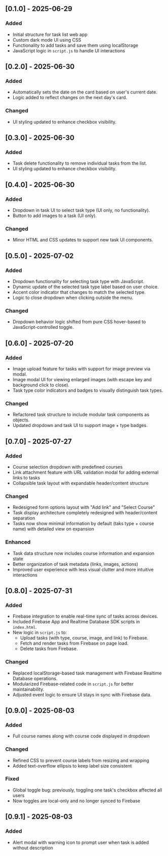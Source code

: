 ## [0.1.0] - 2025-06-29

### Added
- Initial structure for task list web app
- Custom dark mode UI using CSS
- Functionality to add tasks and save them using localStorage
- JavaScript logic in `script.js` to handle UI interactions



## [0.2.0] - 2025-06-30

### Added
- Automatically sets the date on the card based on user's current date.
- Logic added to reflect changes on the next day's card.

### Changed
- UI styling updated to enhance checkbox visibility.



## [0.3.0] - 2025-06-30

### Added
- Task delete functionality to remove individual tasks from the list.
- UI styling updated to enhance checkbox visibility.




## [0.4.0] - 2025-06-30

### Added
- Dropdown in task UI to select task type (UI only, no functionality).
- Button to add images to a task (UI only).

### Changed
- Minor HTML and CSS updates to support new task UI components.




## [0.5.0] - 2025-07-02

### Added
 - Dropdown functionality for selecting task type with JavaScript. 
 - Dynamic update of the selected task type label based on user choice.
 - Accent color indicator that changes to match the selected type.
 - Logic to close dropdown when clicking outside the menu.

### Changed
 - Dropdown behavior logic shifted from pure CSS hover-based to JavaScript-controlled   toggle.




## [0.6.0] - 2025-07-20

### Added
- Image upload feature for tasks with support for image preview via modal.
- Image modal UI for viewing enlarged images (with escape key and background click to close).
- Task type color indicators and badges to visually distinguish task types.

### Changed
- Refactored task structure to include modular task components as objects.
- Updated dropdown and task UI to support image + type badges.




## [0.7.0] - 2025-07-27

### Added

- Course selection dropdown with predefined courses
- Link attachment feature with URL validation modal for adding external links to tasks
- Collapsible task layout with expandable header/content structure

### Changed

- Redesigned form options layout with "Add link" and "Select Course"
- Task display architecture completely redesigned with header/content separation
- Tasks now show minimal information by default (taks type + course name) with detailed view on expansion

### Enhanced

- Task data structure now includes course information and expansion state
- Better organization of task metadata (links, images, actions)
- Improved user experience with less visual clutter and more intuitive interactions





## [0.8.0] - 2025-07-31

### Added
- Firebase integration to enable real-time sync of tasks across devices.
- Included Firebase App and Realtime Database SDK scripts in `index.html`.
- New logic in `script.js` to:
  - Upload tasks (with type, course, image, and link) to Firebase.
  - Fetch and render tasks from Firebase on page load.
  - Delete tasks from Firebase.

### Changed
- Replaced localStorage-based task management with Firebase Realtime Database operations.
- Modularized Firebase-related code in `script.js` for better maintainability.
- Adjusted event logic to ensure UI stays in sync with Firebase data.




## [0.9.0] - 2025-08-03

### Added
- Full course names along with course code displayed in dropdown 

### Changed
- Refined CSS to prevent course labels from resizing and wrapping
- Added text-overflow ellipsis to keep label size consistent

### Fixed
- Global toggle bug: previously, toggling one task's checkbox affected all users
- Now toggles are local-only and no longer synced to Firebase




## [0.9.1] - 2025-08-03

### Added
- Alert modal with warning icon to prompt user when task is added without description